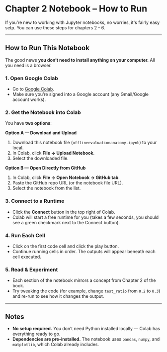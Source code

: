 # Chapter 2 Notebook – How to Run

If you’re new to working with Jupyter notebooks, no worries, it's fairly easy setp. You can use these steps for chapters 2 - 6. 

---

## How to Run This Notebook

The good news **you don’t need to install anything on your computer.** All you need is a browser. 

### 1. Open Google Colab
- Go to [Google Colab](https://colab.research.google.com).
- Make sure you’re signed into a Google account (any Gmail/Google account works).

### 2. Get the Notebook into Colab
You have **two options**:

**Option A — Download and Upload**
1. Download this notebook file (`offlineevaluationanatomy.ipynb`) to your local.
2. In Colab, click **File → Upload Notebook**.
3. Select the downloaded file.

**Option B — Open Directly from GitHub** 
1. In Colab, click **File → Open Notebook → GitHub tab**.
2. Paste the GitHub repo URL (or the notebook file URL).
3. Select the notebook from the list.

### 3. Connect to a Runtime
- Click the **Connect** button in the top right of Colab.
- Colab will start a free runtime for you (takes a few seconds, you should see a green checkmark next to the Connect button).

### 4. Run Each Cell
- Click on the first code cell and click the play button. 
- Continue running cells in order. The outputs will appear beneath each cell executed. 

### 5. Read & Experiment
- Each section of the notebook mirrors a concept from Chapter 2 of the book.
- Try tweaking the code (for example, change `test_ratio` from `0.2` to `0.3`) and re-run to see how it changes the output.

---

## Notes

- **No setup required.** You don’t need Python installed locally — Colab has everything ready to go.
- **Dependencies are pre-installed.** The notebook uses `pandas`, `numpy`, and `matplotlib`, which Colab already includes.
